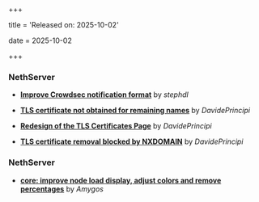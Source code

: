 +++

title = 'Released on: 2025-10-02'

date = 2025-10-02

+++

### NethServer

- **[Improve Crowdsec notification format](https://github.com/NethServer/dev/issues/7641)** by *stephdl*

- **[TLS certificate not obtained for remaining names](https://github.com/NethServer/dev/issues/7601)** by *DavidePrincipi*

- **[Redesign of the TLS Certificates Page](https://github.com/NethServer/dev/issues/7544)** by *DavidePrincipi*

- **[TLS certificate removal blocked by NXDOMAIN](https://github.com/NethServer/dev/issues/7530)** by *DavidePrincipi*

### NethServer

- **[core: improve node load display,  adjust colors and remove percentages](https://github.com/NethServer/dev/issues/7556)** by *Amygos*

